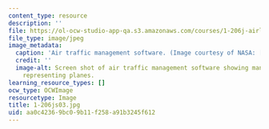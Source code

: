 ```yaml
---
content_type: resource
description: ''
file: https://ol-ocw-studio-app-qa.s3.amazonaws.com/courses/1-206j-airline-schedule-planning-spring-2003/aa0c42369bc09b11f258a91b3245f612_1-206js03.jpg
file_type: image/jpeg
image_metadata:
  caption: 'Air traffic management software. (Image courtesy of NASA: [http://www.aerospace.nasa.gov](http://www.aerospace.nasa.gov).)'
  credit: ''
  image-alt: Screen shot of air traffic management software showing many colored regions
    representing planes.
learning_resource_types: []
ocw_type: OCWImage
resourcetype: Image
title: 1-206js03.jpg
uid: aa0c4236-9bc0-9b11-f258-a91b3245f612
---
```

